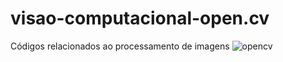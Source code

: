 # visao-computacional-open.cv
Códigos relacionados ao processamento de imagens
![opencv](https://user-images.githubusercontent.com/105239586/169717351-e50203f9-25d2-4c80-a4f2-1e7c9c0ea0db.jpg)


